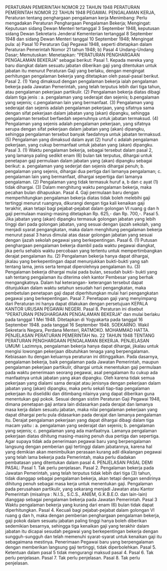  PERATURAN PEMERINTAH NOMOR 22 TAHUN 1948 PERATURAN PEMERINTAH NOMOR 22 TAHUN 1948 PEGAWAI. PENGALAMAN KERJA, Peraturan tentang penghargaan pengalaman kerja
Menimbang:
 Perlu mengadakan Peraturan Penghargaan Pengalaman Bekerja;
Mengingat:
 Keputusan sidang Dewan Menteri tertanggal 3 September 1948, keputusan sidang Dewan Sekretaris Jenderal Kementerian tertanggal 8 September 1948 dan sidang Dewan Menteri tanggal 10 September 1948; Mengingat pula: a) Pasal 10 Peraturan Gaji Pegawai 1948, seperti ditetapkan dalam Peraturan Pemerintah Nomor 21 tahun 1948; b) Pasal 4 Undang-Undang Dasar; Memutuskan: Menetapkan: "PERATURAN PENGHARGAAN PENGALAMAN BEKERJA" sebagai berikut: Pasal 1. Kepada mereka yang baru diangkat dalam sesuatu jabatan diberikan gaji yang ditentukan untuk jabatan itu menurut Peraturan Gaji yang berlaku, dengan mengingat perhitungan pengalaman bekerja yang ditetapkan oleh pasal-pasal berikut. Pasal 2.
(1) Yang dimaksud dengan pengalaman bekerja ialah pengalaman bekerja pada Jawatan Pemerintah, yang telah terputus lebih dari tiga tahun, atau pengalaman pekerjaan partikulir.
(2) Pengalaman bekerja diatas dibagi dalam tiga jenis :
a. pengalaman yang sederajat dan sejenis;
b.pengalaman yang sejenis;
c.pengalaman lain yang bermanfaat.
(3) Pengalaman yang sederajat dan sejenis adalah pengalaman pekerjaan, yang sifatnya sama dengan sifat pekerjaan dalam jabatan yang (akan) dipangku, sehingga pengalaman tersebut berfaedah sepenuhnya untuk jabatan termaksud.
(4) Pengalaman yang sejenis adalah pengalaman pekerjaan, yang sifatnya serupa dengan sifat pekerjaan dalam jabatan yang (akan) dipangku, sehingga pengalaman tersebut banyak faedahnya untuk jabatan termaksud.
(5) Pengalaman yang dimaksud dalam ayat (2) huruf c adalah pengalaman pekerjaan, yang cukup bermanfaat untuk jabatan yang (akan) dipangku. Pasal 3.
(1) Waktu pengalaman bekerja, sebagai tersebut dalam pasal 2, yang lamanya paling sedikit enam (6) bulan tak terputus, dihargai untuk penetapan gaji permulaan dalam jabatan yang (akan) dipangku sebagai berikut:
a. pengalaman yang sederjat dan sejenis dihargai penuh;
b. pengalaman yang sejenis, dihargai dua pertiga dari lamanya pengalaman;
c. pengalaman lain yang bermanfaat, dihargai sepertiga dari lamanya pengalaman.
(2) Pengalaman yang tidak termasuk huruf a, b dan c ayat (1) tidak dihargai.
(3) Dalam menghitung waktu pengalaman bekerja, maka pecahan bulan dihapuskan. Pasal 4. Gaji permulaan baru dengan memperhitungkan pengalaman bekerja diatas tidak boleh melebihi gaji tertinggi menurut ruangnya, dikurangi dengan tiga kali kenaikan gaji terakhir, akan tetapi bagi pejabat-pejabat dalam golongan VI ruang g dan h gaji permulaan masing-masing ditetapkan Rp. 625,- dan Rp. 700,-. Pasal 5. Jika jabatan yang (akan) dipangku termasuk golongan jabatan yang lebih tinggi dari pada golongan jabatan, yang sesuai dengan ijazah sekolah, yang menjadi syarat pengangkatan, maka dalam menghitung pengalaman bekerja menurut pasal 3 harus dimulai atas dasar golongan jabatan yang sesuai dengan ijazah sekolah pegawai yang berkepentingan. Pasal 6.
(1) Putusan penghargaan pengalaman bekerja diambil pada waktu pegawai diangkat, jika perlu sehabis waktu percobaan yang tertentu untuk mempertimbangkan derajat pengalaman itu.
(2) Pengalaman bekerja hanya dapat dihargai, jikalau yang berkepentingan dapat menunjukkan bukti-bukti yang sah tentang lama, jenis serta tempat diperolehnya pengalaman itu.
(3) Pengalaman bekerja dihargai mulai pada bulan, sesudah bukti- bukti yang sah tentang pengalaman itu diterima oleh kantor Pembesar yang berhak mengangkatnya. Dalam hal keterangan- keterangan tersebut dapat ditunjukkan dalam waktu setahun sesudah hari pengangkatan, maka pembetulan penetapan gaji dapat diperhitungkan mulai hari pengangkatan pegawai yang berkepentingan. Pasal 7. Penetapan gaji yang menyimpang dari Peraturan ini hanya dapat dilakukan dengan persetujuan KEPALA KANTOR URUSAN PEGAWAI NEGERI. Pasal 8. Peraturan ini disebut "PERATURAN PENGHARGAAN PENGALAMAN BEKERJA" dan mulai berlaku pada tanggal 1 Mei 1948. Ditetapkan di Yogyakarta pada tanggal 16 September 1948. pada tanggal 16 September 1948. SOEKARNO. Wakil Sekretaris Negara, Perdana Menteri, RATMOKO. MOHAMMAD HATTA. PENJELASAN PERATURAN PEMERINTAH No. 22 TAHUN 1948 TENTANG PERATURAN PENGHARGAAN PENGALAMAN BEKERJA. PENJELASAN UMUM: Lazimnya, pengalaman bekerja hanya dapat dihargai, jikalau untuk mengisi lowongan pekerjaan dibutuhkan tenaga yang berpengalaman. Kebiasaan itu dengan keluarnya peraturan ini ditinggalkan. Pada dasarnya, pengalaman bekerja, baik pengalaman pada Jawatan Pemerintah, maupun pengalaman pekerjaan partikulir, dihargai untuk menentukan gaji permulaan pada waktu penerimaan seorang pegawai, asal pengalaman itu cukup ada manfaatnya untuk jabatan yang akan dipangku. Oleh karena tidak semua pekerjaan yang dialami sama derajat atau jenisnya dengan pekerjaan dalam jabatan yang (akan) dipangku, maka perlu sekali tiap-tiap pengalaman pekerjaan itu diselidiki dan ditimbang nilainya yang dapat diberikan guna menentukan gaji pokok. Sesuai dengan sistim Peraturan Gaji Pegawai 1948, dimana penetapan gaji antara lain didasarkan pada derajat dan lamanya masa kerja dalam sesuatu jabatan, maka nilai pengalaman pekerjaan yang dapat dihargai perlu pula didasarkan pada derajat dan lamanya pengalaman itu. Derajat pengalaman pekerjaan yang dapat dihargai dibagi dalam tiga macam yaitu :
a. pengalaman yang sederajat dan sejenis;
b. pengalaman yang sejenis;
c. pengalaman yang ada manfaatnya. Lamanya pengalaman pekerjaan diatas dihitung masing-masing penuh dua pertiga dan sepertiga. Agar supaya tidak ada penerimaan pegawai baru yang berpengalaman langsung dengan pemberian gaji tertinggi dalam jabatannya, karena hal yang demikian akan menimbulkan perasaan kurang adil dikalangan pegawai yang telah lama bekerja pada Pemerintah, maka perlu diadakan pembatasan yang ditentukan dalam pasal 4. PENJELASAN PASAL DEMI PASAL: Pasal 1. Tak perlu penjelasan. Pasal 2. Pengalaman bekerja pada Jawatan Pemerintah, yang telah terputus tidak lebih dari tiga (3) tahun, tidak dianggap sebagai pengalaman bekerja, akan tetapi dengan sendirinya dihitung penuh sebagai masa kerja untuk menentukan gaji. Pengalaman pada perusahaan partikulir, yang sekarang menjadi Jawatan atau Kantor Pemerintah (misalnya : N.I.S., S.C.S., ANIEM, G.K.B.E.O. dan lain-lain) dianggap sebagai pengalaman bekerja pada Jawatan Pemerintah. Pasal 3 Waktu pengalaman bekerja yang kurang dari enam (6) bulan tidak dapat diperhitungkan. Pasal 4. Kecuali bagi pejabat-pejabat dalam golongan VI ruang g dan h, maka dengan pemberian penghargaan pengalaman bekerja, gaji pokok dalam sesuatu jabatan paling tinggi hanya boleh diberikan sedemikian besarnya, sehingga tiga kenaikan gaji yang terakhir dalam jabatan itu dicapai sesudah pegawai yang berkepentingan bekerja dengan sungguh-sungguh dan telah memenuhi syarat-syarat untuk kenaikan gaji itu sebagaimana mestinya. Penerimaan Pegawai baru yang berpengalaman dengan memberikan langsung gaji tertinggi, tidak diperbolehkan. Pasal 5. Ketentuan dalam pasal 5 tidak mengurangi maksud pasal 4. Pasal 6. Tak perlu penjelasan. Pasal 7. Tak perlu penjelasan. Pasal 8. Tak perlu penjelasan.